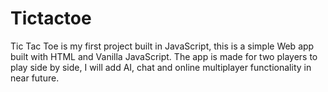 # Tictactoe

Tic Tac Toe is my first project built in JavaScript, this is a simple Web app built with HTML and Vanilla JavaScript. The app is made for two players to play side by side, I will add AI, chat and online multiplayer functionality in near future.
